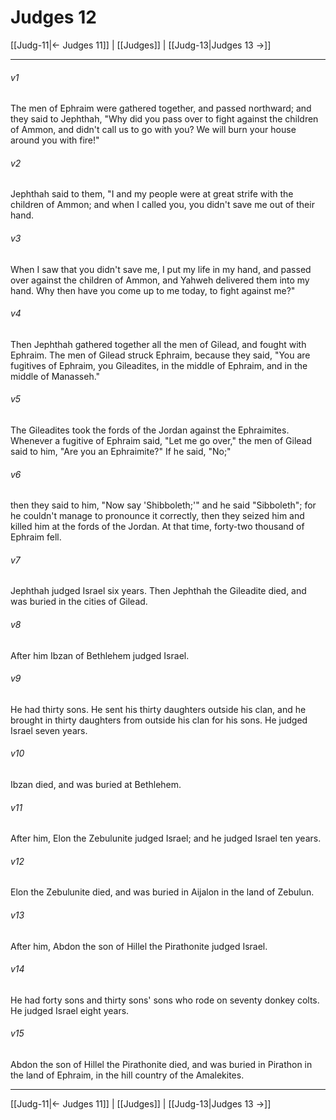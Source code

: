 # Judges 12

[[Judg-11|← Judges 11]] | [[Judges]] | [[Judg-13|Judges 13 →]]
***



###### v1 
The men of Ephraim were gathered together, and passed northward; and they said to Jephthah, "Why did you pass over to fight against the children of Ammon, and didn't call us to go with you? We will burn your house around you with fire!" 

###### v2 
Jephthah said to them, "I and my people were at great strife with the children of Ammon; and when I called you, you didn't save me out of their hand. 

###### v3 
When I saw that you didn't save me, I put my life in my hand, and passed over against the children of Ammon, and Yahweh delivered them into my hand. Why then have you come up to me today, to fight against me?" 

###### v4 
Then Jephthah gathered together all the men of Gilead, and fought with Ephraim. The men of Gilead struck Ephraim, because they said, "You are fugitives of Ephraim, you Gileadites, in the middle of Ephraim, and in the middle of Manasseh." 

###### v5 
The Gileadites took the fords of the Jordan against the Ephraimites. Whenever a fugitive of Ephraim said, "Let me go over," the men of Gilead said to him, "Are you an Ephraimite?" If he said, "No;" 

###### v6 
then they said to him, "Now say 'Shibboleth;'" and he said "Sibboleth"; for he couldn't manage to pronounce it correctly, then they seized him and killed him at the fords of the Jordan. At that time, forty-two thousand of Ephraim fell. 

###### v7 
Jephthah judged Israel six years. Then Jephthah the Gileadite died, and was buried in the cities of Gilead. 

###### v8 
After him Ibzan of Bethlehem judged Israel. 

###### v9 
He had thirty sons. He sent his thirty daughters outside his clan, and he brought in thirty daughters from outside his clan for his sons. He judged Israel seven years. 

###### v10 
Ibzan died, and was buried at Bethlehem. 

###### v11 
After him, Elon the Zebulunite judged Israel; and he judged Israel ten years. 

###### v12 
Elon the Zebulunite died, and was buried in Aijalon in the land of Zebulun. 

###### v13 
After him, Abdon the son of Hillel the Pirathonite judged Israel. 

###### v14 
He had forty sons and thirty sons' sons who rode on seventy donkey colts. He judged Israel eight years. 

###### v15 
Abdon the son of Hillel the Pirathonite died, and was buried in Pirathon in the land of Ephraim, in the hill country of the Amalekites.

***
[[Judg-11|← Judges 11]] | [[Judges]] | [[Judg-13|Judges 13 →]]
